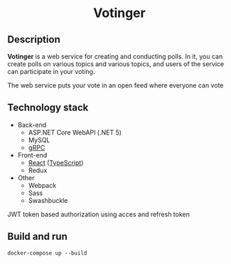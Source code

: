 <h1 align="center">Votinger</h1>

## Description
__Votinger__ is a web service for creating and conducting polls. In it, you can create polls on various topics and various topics, and users of the service can participate in your voting.

The web service puts your vote in an open feed where everyone can vote

## Technology stack
 - Back-end
    - ASP.NET Core WebAPI (.NET 5)
    - MySQL
    - [gRPC](https://grpc.io/)
 - Front-end
    - [React](https://reactjs.org/) ([TypeScript](https://www.typescriptlang.org/))
    - Redux
 - Other
    - Webpack 
    - Sass
    - Swashbuckle
 
JWT token based authorization using acces and refresh token

## Build and run
```console
docker-compose up --build
```
